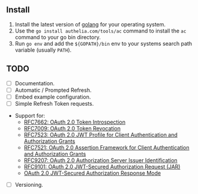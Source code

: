 ## Install

1. Install the latest version of [golang](https://go.dev/) for your operating system.
2. Use the `go install authelia.com/tools/ac` command to install the `ac` command to your go bin directory.
3. Run `go env` and add the `${GOPATH}/bin` env to your systems search path variable (usually `PATH`).

## TODO

- [ ] Documentation.
- [ ] Automatic / Prompted Refresh.
- [ ] Embed example configuration.
- [ ] Simple Refresh Token requests.
- Support for:
  - [RFC7662: OAuth 2.0 Token Introspection](https://datatracker.ietf.org/doc/html/rfc7662)
  - [RFC7009: OAuth 2.0 Token Revocation](https://datatracker.ietf.org/doc/html/rfc7009)
  - [RFC7523: OAuth 2.0 JWT Profile for Client Authentication and Authorization Grants](https://datatracker.ietf.org/doc/html/rfc7523)
  - [RFC7521: OAuth 2.0 Assertion Framework for Client Authentication and Authorization Grants](https://datatracker.ietf.org/doc/html/rfc7521)
  - [RFC9207: OAuth 2.0 Authorization Server Issuer Identification](https://datatracker.ietf.org/doc/html/rfc9207) 
  - [RFC9101: OAuth 2.0 JWT-Secured Authorization Request (JAR)](https://datatracker.ietf.org/doc/html/rfc9101)
  - [OAuth 2.0 JWT-Secured Authorization Response Mode](https://openid.net/specs/oauth-v2-jarm.html)
- [ ] Versioning.